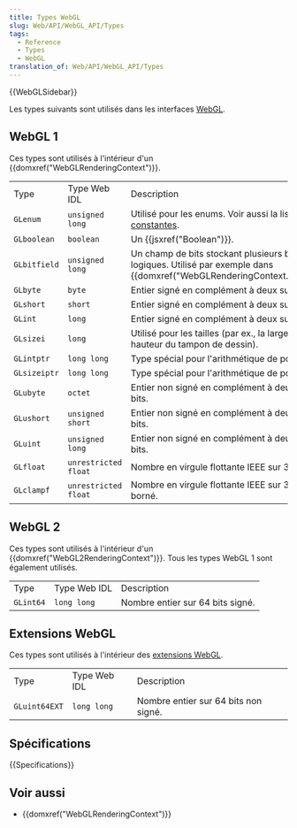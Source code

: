 ```yaml
---
title: Types WebGL
slug: Web/API/WebGL_API/Types
tags:
  - Reference
  - Types
  - WebGL
translation_of: Web/API/WebGL_API/Types
---
```


{{WebGLSidebar}}

Les types suivants sont utilisés dans les interfaces [WebGL](/fr-FR/docs/Web/API/WebGL_API).

## WebGL 1

Ces types sont utilisés à l'intérieur d'un {{domxref("WebGLRenderingContext")}}.

<table class="standard-table">
  <tbody>
    <tr>
      <td class="header">Type</td>
      <td class="header">Type Web IDL</td>
      <td class="header">Description</td>
    </tr>
    <tr>
      <td><code>GLenum</code></td>
      <td><code>unsigned long</code></td>
      <td>
        Utilisé pour les enums. Voir aussi la liste des <a
          href="/fr-FR/docs/Web/API/WebGL_API/Constants"
          >constantes</a
        >.
      </td>
    </tr>
    <tr>
      <td><code>GLboolean</code></td>
      <td><code>boolean</code></td>
      <td>Un {{jsxref("Boolean")}}.</td>
    </tr>
    <tr>
      <td><code>GLbitfield</code></td>
      <td><code>unsigned long</code></td>
      <td>
        Un champ de bits stockant plusieurs bits logiques. Utilisé par exemple
        dans {{domxref("WebGLRenderingContext.clear()")}}.
      </td>
    </tr>
    <tr>
      <td><code>GLbyte</code></td>
      <td><code>byte</code></td>
      <td>Entier signé en complément à deux sur 8 bits.</td>
    </tr>
    <tr>
      <td><code>GLshort</code></td>
      <td><code>short</code></td>
      <td>Entier signé en complément à deux sur 16 bits.</td>
    </tr>
    <tr>
      <td><code>GLint</code></td>
      <td><code>long</code></td>
      <td>Entier signé en complément à deux sur 32 bits.</td>
    </tr>
    <tr>
      <td><code>GLsizei</code></td>
      <td><code>long</code></td>
      <td>
        Utilisé pour les tailles (par ex., la largeur et la hauteur du tampon de
        dessin).
      </td>
    </tr>
    <tr>
      <td><code>GLintptr</code></td>
      <td><code>long long</code></td>
      <td>Type spécial pour l'arithmétique de pointeur.</td>
    </tr>
    <tr>
      <td><code>GLsizeiptr</code></td>
      <td><code>long long</code></td>
      <td>Type spécial pour l'arithmétique de pointeur.</td>
    </tr>
    <tr>
      <td><code>GLubyte</code></td>
      <td><code>octet</code></td>
      <td>Entier non signé en complément à deux sur 8 bits.</td>
    </tr>
    <tr>
      <td><code>GLushort</code></td>
      <td><code>unsigned short</code></td>
      <td>Entier non signé en complément à deux sur 16 bits.</td>
    </tr>
    <tr>
      <td><code>GLuint</code></td>
      <td><code>unsigned long</code></td>
      <td>Entier non signé en complément à deux sur 32 bits.</td>
    </tr>
    <tr>
      <td><code>GLfloat</code></td>
      <td><code>unrestricted float</code></td>
      <td>Nombre en virgule flottante IEEE sur 32 bits.</td>
    </tr>
    <tr>
      <td><code>GLclampf</code></td>
      <td><code>unrestricted float</code></td>
      <td>Nombre en virgule flottante IEEE sur 32 bits borné.</td>
    </tr>
  </tbody>
</table>

## WebGL 2

Ces types sont utilisés à l'intérieur d'un {{domxref("WebGL2RenderingContext")}}. Tous les types WebGL 1 sont également utilisés.

<table class="standard-table">
  <tbody>
    <tr>
      <td class="header">Type</td>
      <td class="header">Type Web IDL</td>
      <td class="header">Description</td>
    </tr>
    <tr>
      <td><code>GLint64</code></td>
      <td><code>long long</code></td>
      <td>Nombre entier sur 64 bits signé.</td>
    </tr>
  </tbody>
</table>

## Extensions WebGL

Ces types sont utilisés à l'intérieur des [extensions WebGL](/fr-FR/docs/Web/API/WebGL_API/Using_Extensions).

<table class="standard-table">
  <tbody>
    <tr>
      <td class="header">Type</td>
      <td class="header">Type Web IDL</td>
      <td class="header">Description</td>
    </tr>
    <tr>
      <td><code>GLuint64EXT</code></td>
      <td><code>long long</code></td>
      <td>Nombre entier sur 64 bits non signé.</td>
    </tr>
  </tbody>
</table>

## Spécifications

{{Specifications}}

## Voir aussi

- {{domxref("WebGLRenderingContext")}}
